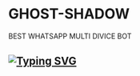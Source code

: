 # GHOST-SHADOW
BEST WHATSAPP MULTI DIVICE BOT
## [![Typing SVG](https://readme-typing-svg.herokuapp.com?font=Rockstar-ExtraBold&color=FF0000&lines=𝚆𝙴𝙻𝙲𝙾𝙼𝙴+𝚃𝙾+𝙶𝙷𝙾𝚂𝚃+𝚂𝙷𝙰𝙳𝙾𝚆+𝚆𝙰+𝙱𝙾𝚃+𝚁𝙴𝙿𝙾.;𝙲𝚁𝙴𝙰𝚃𝙴𝙳+𝙱𝚈+𝚂𝙷𝙰𝙳𝙾𝚆+𝙹𝙰𝙽𝙸𝚈𝙰+𝙾𝙵𝙲;𝚃𝙷𝙸𝚂+𝙸𝚂+𝙰+𝚂𝙸𝙼𝙿𝙻𝙴+𝙱𝙾𝚃;𝙰𝙽𝙳+𝙸𝙽𝙲𝙻𝚄𝙳𝙴+𝙼𝙾𝚁𝙴+𝙵𝙴𝙰𝚃𝚄𝚁𝙴𝚂;𝚃𝙷𝙰𝙽𝙺+𝙵𝙾𝚁+𝚅𝙸𝚂𝚃𝙸𝙽𝙶+𝙼𝚈+𝙶𝙸𝚃)](https://git.io/typing-svg)
